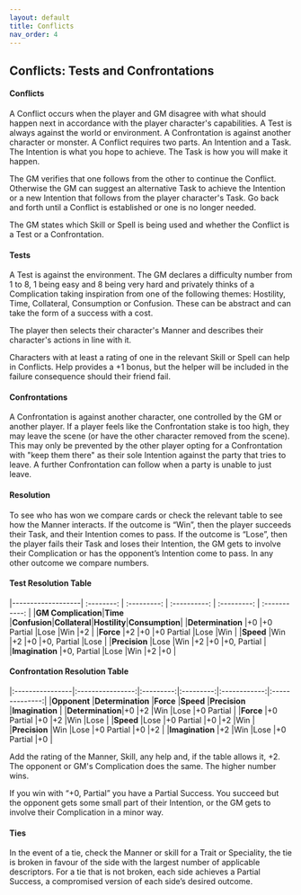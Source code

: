 ```yaml
---
layout: default
title: Conflicts
nav_order: 4
---
```


## Conflicts: Tests and Confrontations

#### **Conflicts**

A Conflict occurs when the player and GM disagree with what should happen next in accordance with the player character's capabilities.
A Test is always against the world or environment. A Confrontation is against another character or monster.
A Conflict requires two parts. An Intention and a Task.
The Intention is what you hope to achieve.
The Task is how you will make it happen.

The GM verifies that one follows from the other to continue the Conflict. Otherwise the GM can suggest an alternative Task to achieve the Intention or a new Intention that follows from the player character's Task. Go back and forth until a Conflict is established or one is no longer needed.

The GM states which Skill or Spell is being used and whether the Conflict is a Test or a Confrontation.

#### **Tests**

A Test is against the environment. The GM declares a difficulty number from 1 to 8, 1 being easy and 8 being very hard and privately thinks of a Complication taking inspiration from one of the following themes: Hostility, Time, Collateral, Consumption or Confusion. These can be abstract and can take the form of a success with a cost.

The player then selects their character's Manner and describes their character's actions in line with it.

Characters with at least a rating of one in the relevant Skill or Spell can help in Conflicts.
Help provides a +1 bonus, but the helper will be included in the failure consequence should their friend fail.

#### **Confrontations**
 
A Confrontation is against another character, one controlled by the GM or another player. If a player feels like the Confrontation stake is too high, they may leave the scene (or have the other character removed from the scene). This may only be prevented by the other player opting for a Confrontation with "keep them there" as their sole Intention against the party that tries to leave. A further Confrontation can follow when a party is unable to just leave.

#### **Resolution**

To see who has won we compare cards or check the relevant table to see how the Manner interacts. If the outcome is “Win”, then the player succeeds their Task, and their Intention comes to pass. If the outcome is “Lose”, then the player fails their Task and loses their Intention, the GM gets to involve their Complication or has the opponent’s Intention come to pass. In any other outcome we compare numbers.

#### **Test Resolution Table**

|-------------------| :--------: | :---------: | :----------: | :---------: | :-----------: | 
|**GM Complication**|**Time**    |**Confusion**|**Collateral**|**Hostility**|**Consumption**|
|**Determination**  |+0          |+0 Partial   |Lose          |Win          |+2             |
|**Force**          |+2          |+0           |+0 Partial    |Lose         |Win            |
|**Speed**          |Win         |+2           |+0            |+0, Partial  |Lose           |
|**Precision**      |Lose        |Win          |+2            |+0           |+0, Partial    |
|**Imagination**    |+0, Partial |Lose         |Win           |+2           |+0             |

#### **Confrontation Resolution Table**

|:----------------|:----------------:|:---------:|:---------:|:------------:|:--------------:|
|**Opponent**     |**Determination** |**Force**  |**Speed**  |**Precision** |**Imagination** |
|**Determination**|+0                |+2         |Win        |Lose          |+0 Partial      |
|**Force**        |+0 Partial        |+0         |+2         |Win           |Lose            |
|**Speed**        |Lose              |+0 Partial |+0         |+2            |Win             |
|**Precision**    |Win               |Lose       |+0 Partial |+0            |+2              |
|**Imagination**  |+2                |Win        |Lose       |+0 Partial    |+0              |

Add the rating of the Manner, Skill, any help and, if the table allows it, +2. The opponent or GM's Complication does the same. The higher number wins.

If you win with “+0, Partial” you have a Partial Success. You succeed but the opponent gets some small part of their Intention, or the GM gets to involve their Complication in a minor way.

#### **Ties**

In the event of a tie, check the Manner or skill for a Trait or Speciality, the tie is broken in favour of the side with the largest number of applicable descriptors. For a tie that is not broken, each side achieves a Partial Success, a compromised version of each side’s desired outcome.
